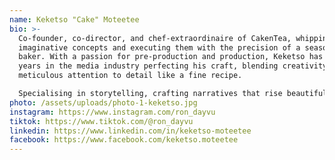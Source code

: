 ```yaml
---
name: Keketso "Cake" Moteetee
bio: >-
  Co-founder, co-director, and chef-extraordinaire of CakenTea, whipping up
  imaginative concepts and executing them with the precision of a seasoned
  baker. With a passion for pre-production and production, Keketso has spent 9
  years in the media industry perfecting his craft, blending creativity and
  meticulous attention to detail like a fine recipe.

  Specialising in storytelling, crafting narratives that rise beautifully from the mixing bowl of ideas to the final, polished product. Whether he's developing innovative concepts or guiding a project from start to finish, Keketso ensures that every detail is just right, making him an essential ingredient in the success of CakenTea.
photo: /assets/uploads/photo-1-keketso.jpg
instagram: https://www.instagram.com/ron_dayvu
tiktok: https://www.tiktok.com/@ron_dayvu
linkedin: https://www.linkedin.com/in/keketso-moteetee
facebook: https://www.facebook.com/keketso.moteetee
---
```

